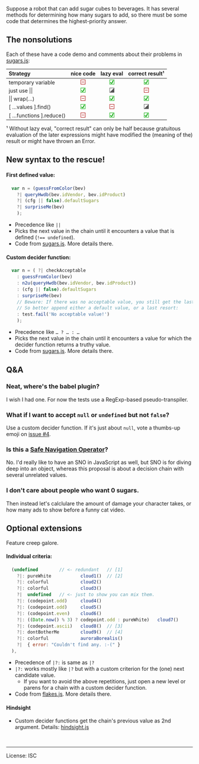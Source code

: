 ﻿
<!-- SSI tags powered by npm://readme-ssi -->

Suppose a robot that can add sugar cubes to beverages.
It has several methods for determining how many sugars to add,
so there must be some code that determines the highest-priority answer.


The nonsolutions
----------------

Each of these have a code demo and comments about their problems
in [sugars.js](sugars.js):

| Strategy                  | nice code   | lazy eval   | correct result¹ |
|:------------------------- |:-----------:|:-----------:|:-----------:|
| temporary variable        | ![☐][ck-no] | ![☑][ck-hz] | ![☑][ck-hz] |
| just use &#124;&#124;     | ![☑][ck-hz] | ![☑][ck-pt] | ![☐][ck-no] |
| &#124;&#124; wrap(…)      | ![☐][ck-no] | ![☑][ck-hz] | ![☑][ck-hz] |
| [ …values ].find()        | ![☑][ck-hz] | ![☐][ck-no] | ![☑][ck-pt] |
| [ …functions ].reduce()   | ![☐][ck-no] | ![☑][ck-hz] | ![☑][ck-hz] |

¹ Without lazy eval, "correct result" can only be half because
gratuitous evaluation of the later expressions might have modified
the (meaning of the) result or might have thrown an Error.


New syntax to the rescue!
-------------------------

#### First defined value:

<!--#include file="sugars.js" start="  //§new-syntax" stop="  //§"
  code="javascript" -->
<!--#verbatim lncnt="7" -->
```javascript
  var n = (guessFromColor(bev)
    ?| queryHwdb(bev.idVendor, bev.idProduct)
    ?| (cfg || false).defaultSugars
    ?| surpriseMe(bev)
    );
```
<!--/include-->

  * Precedence like `||`
  * Picks the next value in the chain until it encounters a value
    that is defined (`!== undefined`).
  * Code from [sugars.js](sugars.js). More details there.


#### Custom decider function:

<!--#include file="sugars.js" start="  //§custom-decider-func" stop="  //§"
  code="javascript" -->
<!--#verbatim lncnt="11" -->
```javascript
  var n = ( ?| checkAcceptable
    : guessFromColor(bev)
    : n2u(queryHwdb(bev.idVendor, bev.idProduct))
    : (cfg || false).defaultSugars
    : surpriseMe(bev)
    // Beware: If there was no acceptable value, you still get the last one!
    // So better append either a default value, or a last resort:
    : test.fail('No acceptable value!')
    );
```
<!--/include-->

  * Precedence like `… ? … : …`
  * Picks the next value in the chain until it encounters a value
    for which the decider function returns a truthy value.
  * Code from [sugars.js](sugars.js). More details there.



Q&amp;A
-------

### Neat, where's the babel plugin?

I wish I had one.
For now the tests use a RegExp-based pseudo-transpiler.


### What if I want to accept `null` or `undefined` but not `false`?

Use a custom decider function.
If it's just about `null`, vote a thumbs-up emoji on
[issue #4](https://github.com/mk-pmb/es-fallback-first-defined-value/issues/4).


### Is this a [Safe Navigation Operator][safe-nav-op]?

No. I'd really like to have an SNO in JavaScript as well,
but SNO is for diving deep into an object, whereas this proposal
is about a decision chain with several unrelated values.


### I don't care about people who want 0 sugars.

Then instead let's calclulare the amount of damage your character takes,
or how many ads to show before a funny cat video.



Optional extensions
-------------------

Feature creep galore.

#### Individual criteria:

<!--#include file="flakes.js" start="  //§pseudo-method-if" stop="  //§"
  code="javascript" -->
<!--#verbatim lncnt="16" -->
```javascript
  (undefined        // <- redundant   // [1]
    ?|: pureWhite           cloud1()  // [2]
    ?|: colorful            cloud2()
    ?|: colorful            cloud3()
    ?|  undefined   // <- just to show you can mix them.
    ?|: (codepoint.odd)     cloud4()
    ?|: (codepoint.odd)     cloud5()
    ?|: (codepoint.even)    cloud6()
    ?|: ((Date.now() % 3) ? codepoint.odd : pureWhite)   cloud7()
    ?|: (codepoint.ascii)   cloud8()  // [3]
    ?|: dontBotherMe        cloud9()  // [4]
    ?|: colorful            auroraBorealis()
    ?|  { error: "Couldn't find any. :-(" }
  ),
```
<!--/include-->

  * Precedence of `|?:` is same as `|?`
  * `|?:` works mostly like `|?` but with a custom criterion
    for the (one) next candidate value.
    * If you want to avoid the above repetitions, just open a new
      level or parens for a chain with a custom decider function.
  * Code from [flakes.js](flakes.js). More details there.


#### Hindsight

  * Custom decider functions get the chain's previous value as 2nd argument.
    Details: [hindsight.js](hindsight.js)








&nbsp;

  [safe-nav-op]: https://en.wikipedia.org/wiki/Safe_navigation_operator
  [ck-hz]: https://raw.githubusercontent.com/mk-pmb/misc/master/gfm-util/img/checkmark-has.gif "☑"
  [ck-up]: https://raw.githubusercontent.com/mk-pmb/misc/master/gfm-util/img/checkmark-up.gif "⟎"
  [ck-pt]: https://raw.githubusercontent.com/mk-pmb/misc/master/gfm-util/img/checkmark-partial.gif "◪"
  [ck-no]: https://raw.githubusercontent.com/mk-pmb/misc/master/gfm-util/img/checkmark-minus.gif "☐"

-----

License: ISC
